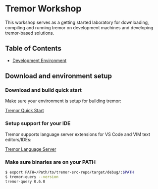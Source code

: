 # Tremor Workshop
[Tremor Workshop]: #tremor-workshop

This workshop serves as a getting started laboratory for downloading,
compiling and running tremor on development machines and developing
tremor-based solutions.


## Table of Contents
[Table of Contents]: #table-of-contents

  - [Development Environment](#tremor-dev-env)

## Download and environment setup
[Tremor Download and Setup]: #tremor-dev-env

### Download and build quick start

Make sure your environment is setup for building tremor:

[Tremor Quick Start](https://github.com/wayfair-tremor/tremor-runtime/blob/main/docs/development/quick-start.md)

### Setup support for your IDE

Tremor supports language server extensions for VS Code and VIM text editors/IDEs:

[Tremor Language Server](https://github.com/wayfair-tremor/tremor-language-server)


### Make sure binaries are on your PATH

```bash
$ export PATH=/Path/to/tremor-src-repo/target/debug/:$PATH
$ tremor-query --version
tremor-query 0.6.0
```
